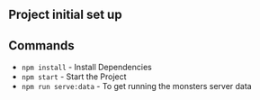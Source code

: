 ## Project initial set up

## Commands
* `npm install` - Install Dependencies
* `npm start` - Start the Project
* `npm run serve:data` - To get running the monsters server data